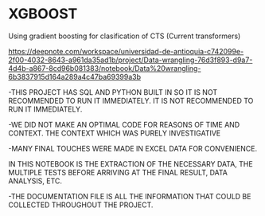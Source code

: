 # XGBOOST
Using gradient boosting for clasification of CTS (Current transformers)


https://deepnote.com/workspace/universidad-de-antioquia-c742099e-2f00-4032-8643-a961da35ad1b/project/Data-wrangling-76d3f893-d9a7-4d4b-a867-8cd96b081383/notebook/Data%20wrangling-6b3837915d164a289a4c47ba69399a3b

-THIS PROJECT HAS SQL AND PYTHON BUILT IN SO IT IS NOT RECOMMENDED TO RUN IT IMMEDIATELY. 
IT IS NOT RECOMMENDED TO RUN IT IMMEDIATELY. 

-WE DID NOT MAKE AN OPTIMAL CODE FOR REASONS OF TIME AND CONTEXT.
THE CONTEXT WHICH WAS PURELY INVESTIGATIVE

-MANY FINAL TOUCHES WERE MADE IN EXCEL DATA FOR CONVENIENCE. 
 
IN THIS NOTEBOOK IS THE EXTRACTION OF THE NECESSARY DATA, THE MULTIPLE TESTS BEFORE ARRIVING AT THE FINAL RESULT, DATA ANALYSIS, ETC.

-THE DOCUMENTATION FILE IS ALL THE INFORMATION THAT COULD BE COLLECTED THROUGHOUT THE PROJECT.
